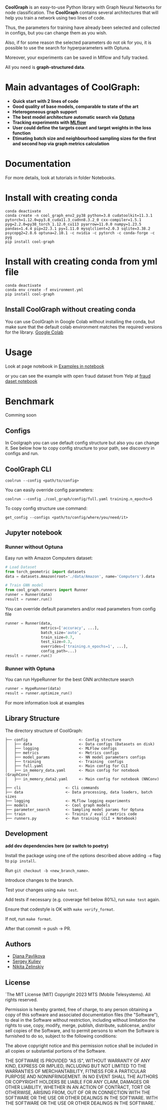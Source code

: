 **CoolGraph** is an easy-to-use Python library with Graph Neural Networks for node classification. 
The **CoolGraph** contains several architectures that will help you train a network using two lines of code.

Thus, the parameters for training have already been selected and collected in configs, but you can change them as you wish.

Also, if for some reason the selected parameters do not ok for you, it is possible to use the search for hyperparameters with Optuna. 

Moreover, your experiments can be saved in Mlflow and fully tracked. 

All you need is **graph-structured data**.

# Main advantages of CoolGraph:
  * **Quick start with 2 lines of code**
  * **Good quality of base models, comparable to state of the art**
  * **Heterogeneous graph support**
  * **The best model architecture automatic search via [Optuna](https://optuna.org/)**
  * **Tracking experiments with [MLflow](https://mlflow.org/)**
  * **User could define the targets count and target weights in the loss function**
  * **Etimating batch size and neighbourhood sampling sizes for the first and second hop via graph metrics calculation**

# Documentation

For more details, look at tutorials in folder Notebooks.

# Install with creating conda

```
conda deactivate
conda create -n cool_graph_env2_py38 python=3.8 cudatoolkit=11.3.1 pytorch=1.12.0=py3.8_cuda11.3_cudnn8.3.2_0 cxx-compiler=1.5.1 pyg=2.2.0=py38_torch_1.12.0_cu113 pyarrow=11.0.0 numpy=1.23.5 pandas=1.4.4 pip=22.3.1 py=1.11.0 mysqlclient=2.0.3 sqlite=3.38.2 psycopg2=2.8.6 optuna=2.10.1 -c nvidia -c pytorch -c conda-forge -c pyg
pip install cool-graph
```

# Install with creating conda from yml file

```
conda deactivate
conda env create -f environment.yml
pip install cool-graph
```


## Install CoolGraph without creating conda

You can use CoolGraph in Google Colab without installing the conda, but make sure that the default colab environment matches the required versions for the library. 
[Google Colab](https://colab.research.google.com/drive/1FapJyDXJyYJtBo1fmyBLcrH6DSqMcztz#updateTitle=true&folderId=1HiTMhdLL0HQqQpja7uaeRJJROcysXk2p&scrollTo=SB2W-lYhDSUF)

# Usage

Look at page notebook in [Examples in notebook](https://github.com/MobileTeleSystems/CoolGraph/blob/main/notebooks/CoolGraph_usage_examples.ipynb)

or you can see the example with open fraud dataset from Yelp at [fraud daset notebook](https://github.com/MobileTeleSystems/CoolGraph/blob/main/notebooks/YelpChi_dataset_with_edge_attr.ipynb)


# Benchmark

Comming soon

## Configs

In Coolgraph you can use default config structure but also you can change it. See below how to copy config structure to your path, see discovery in configs and run.

## CoolGraph CLI

```
coolrun --config <path/to/config>
```

You can easily override config parameters: 

```
coolrun --config ./cool_graph/config/full.yaml training.n_epochs=5
```

To copy config structure use command:
```
get_config --configs <path/to/config/where/you/need/it>
```

## Jupyter notebook
### Runner without Optuna

Easy run with Amazon Computers dataset:
```python
# Load Dataset
from torch_geometric import datasets
data = datasets.Amazon(root='./data/Amazon', name='Computers').data

# Train GNN model
from cool_graph.runners import Runner
runner = Runner(data)
result = runner.run()
```

You can override default parameters and/or read parameters from config file
```python
runner = Runner(data, 
                metrics=['accuracy', ...], 
                batch_size='auto', 
                train_size=0.7, 
                test_size=0.3, 
                overrides=['training.n_epochs=1', ...], 
                config_path=...)
result = runner.run()                
```
### Runner with Optuna
You can run HypeRunner for the best GNN architecture search
```python
runner = HypeRunner(data)
result = runner.optimize_run()
```
For more information look at examples

## Library Structure

The directory structure of CoolGraph:

```
├── config                       <- Config structure
│   ├── data                     <- Data configs (Datasets on disk)
│   ├── logging                  <- MLFlow configs
│   ├── metrics                  <- Metrics configs
│   ├── model_params             <- NN model parameters configs
│   ├── training                 <- Training  configs
│   ├── full.yaml                <- Main config for CLI 
│   ├── in_memory_data.yaml      <- Main config for notebook (GraphConv)
│   ├── in_memory_data2.yaml     <- Main config for notebook (NNConv)
│
├── cli                    <- Cli commands
├── data                   <- Data processing, data loaders, batch sizes
├── logging                <- MLflow logging experiments
├── models                 <- Cool graph models
├── parameter_search       <- Sampling model params for Optuna
├── train                  <- Trainin / eval / metrics code
├── runners.py             <- Run training (CLI + Notebook)

```

## Development

**add dev dependencies here (or switch to poetry)**

Install the package using one of the options described above adding `-e` flag to `pip install`.

Run `git checkout -b <new_branch_name>`.

Introduce changes to the branch.

Test your changes using `make test`.

Add tests if necessary (e.g. coverage fell below 80%), run `make test` again.

Ensure that codestyle is OK with `make verify_format`.

If not, run `make format`.

After that commit -> push -> PR.

## Authors
 
* [Diana Pavlikova](https://github.com/dapavlik)
* [Sergey Kuliev](https://github.com/kuliev-sd)
* [Nikita Zelinskiy](https://github.com/nikita-ds)


## License 

`The MIT License (MIT)
Copyright 2023 MTS (Mobile Telesystems). All rights reserved.

Permission is hereby granted, free of charge, to any person obtaining a copy of this software and associated documentation files (the "Software"), to deal in the Software without restriction, including without limitation the rights to use, copy, modify, merge, publish, distribute, sublicense, and/or sell copies of the Software, and to permit persons to whom the Software is furnished to do so, subject to the following conditions:

The above copyright notice and this permission notice shall be included in all copies or substantial portions of the Software.

THE SOFTWARE IS PROVIDED "AS IS", WITHOUT WARRANTY OF ANY KIND, EXPRESS OR IMPLIED, INCLUDING BUT NOT LIMITED TO THE WARRANTIES OF MERCHANTABILITY, FITNESS FOR A PARTICULAR PURPOSE AND NONINFRINGEMENT. IN NO EVENT SHALL THE AUTHORS OR COPYRIGHT HOLDERS BE LIABLE FOR ANY CLAIM, DAMAGES OR OTHER LIABILITY, WHETHER IN AN ACTION OF CONTRACT, TORT OR OTHERWISE, ARISING FROM, OUT OF OR IN CONNECTION WITH THE SOFTWARE OR THE USE OR OTHER DEALINGS IN THE SOFTWARE.
WITH THE SOFTWARE OR THE USE OR OTHER DEALINGS IN THE SOFTWARE.`
